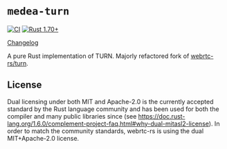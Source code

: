 `medea-turn`
============

[![CI](https://github.com/instrumentisto/medea-turn-rs/workflows/CI/badge.svg?branch=main "CI")](https://github.com/instrumentisto/medea-turn-rs/actions?query=workflow%3ACI+branch%3Amain)
[![Rust 1.70+](https://img.shields.io/badge/rustc-1.70+-lightgray.svg "Rust 1.70+")](https://blog.rust-lang.org/2023/06/01/Rust-1.70.0.html)


[Changelog](https://github.com/instrumentisto/medea-turn-rs/blob/master/CHANGELOG.md)

A pure Rust implementation of TURN. Majorly refactored fork of 
[webrtc-rs/turn](https://github.com/webrtc-rs/webrtc/tree/f9734b79b0b87b15f157780ef3c26480cebd5d84/turn).




## License

Dual licensing under both MIT and Apache-2.0 is the currently accepted standard by the Rust language community and has been used for both the compiler and many public libraries since (see https://doc.rust-lang.org/1.6.0/complement-project-faq.html#why-dual-mitasl2-license). In order to match the community standards, webrtc-rs is using the dual MIT+Apache-2.0 license.
